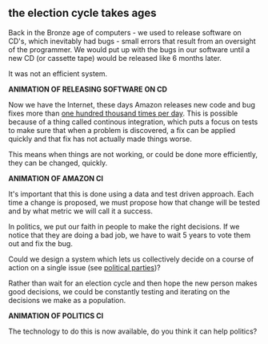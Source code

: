 ## the election cycle takes ages

Back in the Bronze age of computers - we used to release software on CD's, which inevitably had bugs - small errors that result from an oversight of the programmer.  We would put up with the bugs in our software until a new CD (or cassette tape) would be released like 6 months later.

It was not an efficient system.

**ANIMATION OF RELEASING SOFTWARE ON CD**

Now we have the Internet, these days Amazon releases new code and bug fixes more than [one hundred thousand times per day](https://iq.opengenus.org/companies-have-high-deployment-rate/).  This is possible because of a thing called continous integration, which puts a focus on tests to make sure that when a problem is discovered, a fix can be applied quickly and that fix has not actually made things worse.

This means when things are not working, or could be done more efficiently, they can be changed, quickly.

**ANIMATION OF AMAZON CI**

It's important that this is done using a data and test driven approach.  Each time a change is proposed, we must propose how that change will be tested and by what metric we will call it a success.

In politics, we put our faith in people to make the right decisions.  If we notice that they are doing a bad job, we have to wait 5 years to vote them out and fix the bug.

Could we design a system which lets us collectively decide on a course of action on a single issue (see [political parties](political-parties.md))?

Rather than wait for an election cycle and then hope the new person makes good decisions, we could be constantly testing and iterating on the decisions we make as a population.

**ANIMATION OF POLITICS CI**

The technology to do this is now available, do you think it can help politics?

